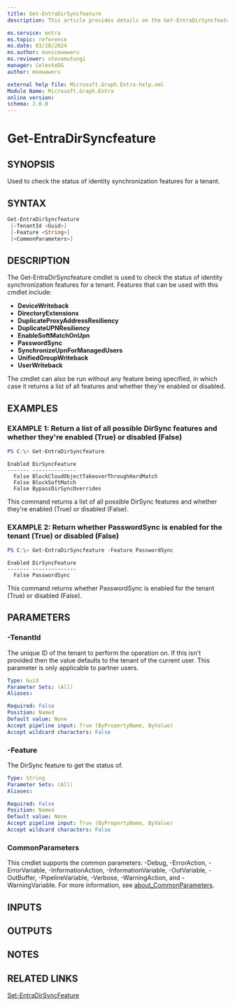 ```yaml
---
title: Get-EntraDirSyncfeature
description: This article provides details on the Get-EntraDirSyncfeature command.

ms.service: entra
ms.topic: reference
ms.date: 03/28/2024
ms.author: eunicewaweru
ms.reviewer: stevemutungi
manager: CelesteDG
author: msewaweru

external help file: Microsoft.Graph.Entra-help.xml
Module Name: Microsoft.Graph.Entra
online version:
schema: 2.0.0
---
```


# Get-EntraDirSyncfeature

## SYNOPSIS
Used to check the status of identity synchronization features for a tenant.

## SYNTAX

```powershell
Get-EntraDirSyncfeature 
 [-TenantId <Guid>] 
 [-Feature <String>] 
 [<CommonParameters>]
```

## DESCRIPTION
The Get-EntraDirSyncfeature cmdlet is used to check the status of identity synchronization features for a tenant.
Features that can be used with this cmdlet include:
- **DeviceWriteback**
- **DirectoryExtensions**
- **DuplicateProxyAddressResiliency**
- **DuplicateUPNResiliency**
- **EnableSoftMatchOnUpn**
- **PasswordSync**
- **SynchronizeUpnForManagedUsers**
- **UnifiedGroupWriteback**
- **UserWriteback**

The cmdlet can also be run without any feature being specified, in which case it returns a list of all features and whether they're enabled or disabled.

## EXAMPLES

### EXAMPLE 1: Return a list of all possible DirSync features and whether they're enabled (True) or disabled (False)
```powershell
PS C:\> Get-EntraDirSyncfeature
```

```output
Enabled DirSyncFeature
------- --------------
  False BlockCloudObjectTakeoverThroughHardMatch
  False BlockSoftMatch
  False BypassDirSyncOverrides
```

This command returns a list of all possible DirSync features and whether they're enabled (True) or disabled (False).

### EXAMPLE 2: Return whether PasswordSync is enabled for the tenant (True) or disabled (False)
```powershell
PS C:\> Get-EntraDirSyncfeature -Feature PasswordSync
```

```output
Enabled DirSyncFeature
------- --------------
  False PasswordSync
```

This command returns whether PasswordSync is enabled for the tenant (True) or disabled (False).

## PARAMETERS

### -TenantId
The unique ID of the tenant to perform the operation on.
If this isn't provided then the value defaults to the tenant of the current user.
This parameter is only applicable to partner users.

```yaml
Type: Guid
Parameter Sets: (All)
Aliases:

Required: False
Position: Named
Default value: None
Accept pipeline input: True (ByPropertyName, ByValue)
Accept wildcard characters: False
```

### -Feature
The DirSync feature to get the status of.

```yaml
Type: String
Parameter Sets: (All)
Aliases:

Required: False
Position: Named
Default value: None
Accept pipeline input: True (ByPropertyName, ByValue)
Accept wildcard characters: False
```

### CommonParameters
This cmdlet supports the common parameters: -Debug, -ErrorAction, -ErrorVariable, -InformationAction, -InformationVariable, -OutVariable, -OutBuffer, -PipelineVariable, -Verbose, -WarningAction, and -WarningVariable. For more information, see [about_CommonParameters](https://go.microsoft.com/fwlink/?LinkID=113216).

## INPUTS

## OUTPUTS

## NOTES

## RELATED LINKS

[Set-EntraDirSyncFeature](./Set-EntraDirSyncFeature.md)